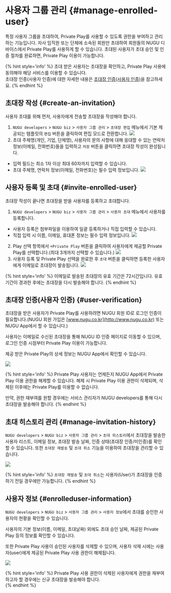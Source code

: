 사용자 그룹 관리 {#manage-enrolled-user}
====================

특정 사용자 그룹을 초대하여, Private Play를 사용할 수 있도록 권한을 부여하고 관리하는 기능입니다.
자사 임직원 또는 단체에 소속된 회원만 초대하여 회원들의 NUGU 디바이스에서 Private Play를 사용하게 할 수 있습니다.
초대된 사용자가 초대 승인 및 인증 절차를 완료하면, Private Play 이용이 가능합니다.

{% hint style='info' %}
초대 받은 사용자는 초대장을 확인하고, Private Play 사용에 동의해야 해당 서비스를 이용할 수 있습니다. <br>
초대장 인증(사용자 인증)에 대한 자세한 내용은 [초대장 인증(사용자 인증)](#user-verification)을 참고하세요.
{% endhint %}


## 초대장 작성 {#create-an-invitation}
사용자 초대를 위해 먼저, 사용자에게 전송할 초대장을 작성해야 합니다.

1. `NUGU developers` > `NUGU biz` > `사용자 그룹 관리` > `초대장 편집` 메뉴에서 기본 제공되는 템플릿의 `편집` 버튼을 클릭하여 편집 모드로 전환합니다.
![](../images/work-with-nugu-biz/ch6_631_c01.png)
2. 초대 주체명(개인, 기업, 단체명), 사용자의 문의 사항에 대해 응대할 수 있는 연락처 정보(이메일, 전화번호)들을 입력하고 `저장` 버튼을 클릭하면 초대장 작성이 완성됩니다.
  - 입력 필드는 최소 1자 이상 최대 60자까지 입력할 수 있습니다.
  - 초대 주체명, 연락처 정보(이메일, 전화번호)는 필수 입력 정보입니다.
  ![](../images/work-with-nugu-biz/ch6_631_c02.png)

## 사용자 등록 및 초대 {#invite-enrolled-user}

초대장 작성이 끝나면 초대장을 받을 사용자를 등록하고 초대합니다. 

1. `NUGU developers` > `NUGU biz` > `사용자 그룹 관리` > `사용자 초대` 메뉴에서 사용자를 등록합니다.
  - 사용자 등록은 첨부파일을 이용하여 일괄 등록하거나 직접 입력할 수 있습니다.
  - 직접 입력 시 이름, 이메일, 휴대폰 정보는 필수 입력 정보입니다.
  ![](../images/work-with-nugu-biz/ch6_632_c01.png)
2. Play 선택 항목에서 `+Private Play` 버튼을 클릭하여 사용자에게 제공할 Private Play를 선택합니다.(최대 3개까지 선택할 수 있습니다.)
![](../images/work-with-nugu-biz/ch6_632_c02.png)
3. 사용자 등록 및 Private Play 선택을 완료한 후 `초대` 버튼을 클릭하면 등록한 사용자에게 이메일로 초대장이 발송됩니다.
![](../images/work-with-nugu-biz/ch6_632_c03.png)

{% hint style='info' %}
이메일로 발송된 초대장의 유효 기간은 72시간입니다. 유효 기간이 경과한 후에는 초대장을 다시 발송해야 합니다. 
{% endhint %}


## 초대장 인증(사용자 인증) {#user-verification}

초대장을 받은 사용자가 Private Play를 사용하려면 NUGU 회원 ID로 로그인 인증이 필요합니다.(NUGU 회원 가입은 [www.nugu.co.kr](http://www.nugu.co.kr) 또는 NUGU App에서 할 수 있습니다.)

사용자는 이메일로 수신된 초대장을 통해 NUGU ID 인증 페이지로 이동할 수 있으며, 로그인 인증 시점부터 Private Play 이용이 가능합니다.

제공 받은 Private Play의 상세 정보는 NUGU App에서 확인할 수 있습니다.

![](../images/work-with-nugu-biz/ch6_633_c01.png)

{% hint style='info' %}
Private Play 사용자는 언제든지 NUGU App에서 Private Play 이용 권한을 해제할 수 있습니다.
해제 시 Private Play 이용 권한이 삭제되며, 삭제된 이후에는 Private Play를 이용할 수 없습니다.

만약, 권한 재부여를 원할 경우에는 서비스 관리자가 NUGU developers를 통해 다시 초대장을 발송해야 합니다.
{% endhint %}


## 초대 히스토리 관리 {#manage-invitation-history}
`NUGU developers` > `NUGU biz` > `사용자 그룹 관리` > `초대 히스토리`에서 초대장을 발송한 사용자 리스트, 이메일 정보, 초대장 발송 날짜, 인증 상태(초대장 인증/미인증)를 확인할 수 있습니다.
또한 `초대장 재발송` 및 `초대 취소` 기능을 이용하여 초대장을 관리할 수 있습니다.

![](../images/work-with-nugu-biz/ch6_634_c01.png)

{% hint style='info' %}
`초대장 재발송` 및 `초대 취소`는 사용자(User)가 초대장을 인증하기 전일 경우에만 가능합니다.
{% endhint %}


## 사용자 정보 {#enrolleduser-information}
`NUGU developers` > `NUGU biz` > `사용자 그룹 관리` > `사용자 정보`에서 초대를 승인한 사용자의 현황을 확인할 수 있습니다.

사용자의 기본 정보(이름, 이메일, 초대날짜) 외에도 초대 승인 날짜, 제공된 Private Play 등의 정보를 확인할 수 있습니다.

또한 Private Play 사용이 승인된 사용자를 삭제할 수 있으며, 사용자 삭제 시에는 사용자(user)에게 제공된 Private Play 사용 권한이 해제됩니다. 

![](../images/work-with-nugu-biz/ch6_635_c01.png)

{% hint style='info' %}
Private Play 사용 권한이 삭제된 사용자에게 권한을 재부여하고자 할 경우에는 신규 초대장을 발송해야 합니다.  
{% endhint %}
